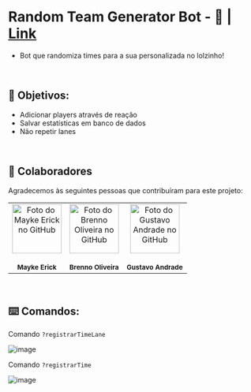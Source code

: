 # Random Team Generator Bot - 🤖 | [Link](https://discord.com/api/oauth2/authorize?client_id=975947072488484926&permissions=412317207552&scope=applications.commands%20bot)
* Bot que randomiza times para a sua personalizada no lolzinho!

<br>

<h2> 🎯 Objetivos: </h2>

* Adicionar players através de reação
* Salvar estatísticas em banco de dados
* Não repetir lanes

<br>

## 🤝 Colaboradores

Agradecemos às seguintes pessoas que contribuíram para este projeto:

<table>
  <tr>
    <td align="center">
      <a href="#">
        <a href="https://github.com/MaykeESA">
          <img src="https://avatars.githubusercontent.com/u/81484737?v=4" width="100px;" alt="Foto do Mayke Erick no GitHub"/><br>
        </a>
        <br>
        <sub>
          <b>Mayke Erick</b>
        </sub>
      </a>
    </td>
    <td align="center">
      <a href="#">
        <a href="https://github.com/brennoliveira">
          <img src="https://avatars.githubusercontent.com/u/61173866?v=4" width="100px;" alt="Foto do Brenno Oliveira no GitHub"/><br>
        </a>
        <br>
        <sub>
          <b>Brenno Oliveira</b>
        </sub>
      </a>
    </td>
    <td align="center">
      <a href="#">
        <a href="https://github.com/GugaAAndrade">
          <img src="https://avatars.githubusercontent.com/u/105755546?v=4" width="100px;" alt="Foto do Gustavo Andrade no GitHub"/><br>
        </a>
        <br>
        <sub>
          <b>Gustavo Andrade</b>
        </sub>
      </a>
    </td>
  </tr>
</table>

<br>

<h2> ⌨️ Comandos: </h2>

Comando `?registrarTimeLane`

![image](https://drive.google.com/uc?export=view&id=1eXsAOn5hZ7FdYodCvGm2HxETGEkjIzdV)

Comando `?registrarTime`

![image](https://drive.google.com/uc?export=view&id=18tIef-8l2DJm12bGHgMnq19oIcceFRXf)

